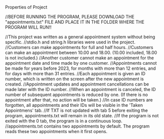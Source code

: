 Properties of Project

//BEFORE RUNNING THE PROGRAM, PLEASE DOWNLOAD THE "appointments.txt" FILE AND PLACE IT IN THE FOLDER WHERE THE PROGRAM WILL RUN!!

//This project was written as a general appointment system without being specific.
//stdio.h and string.h libraries were used in the project.
//Customers can make appointments for full and half hours.
//Customers can make an appointment between 10.00 and 18.00. (10.00 included, 18.00 is not included.)
//Another customer cannot make an appointment for the appointment date and time made by one customer.
//Appointments cannot be made for years before 2023, for months with more than 12 entries, and for days with more than 31 entries.
//Each appointment is given an ID number, which is written on the screen after the new appointment is created.
//Appointment updates and appointment cancellations can be made later with the ID number.
//When an appointment is canceled, the ID number of subsequent appointments is reduced by one. (If there is no appointment after that, no action will be taken.)
//In case ID numbers are forgotten, all appointments and their IDs will be visible in the 'Taken Appointmens' tab.
//If TXT is not updated with tab 5 before exiting the program, appointments.txt will remain in its old state.
//If the program is not exited with the 0 tab, the program is in a continuous loop.
//appointments.txt contains two appointments by default. The program reads these two appointments when it first opens.

